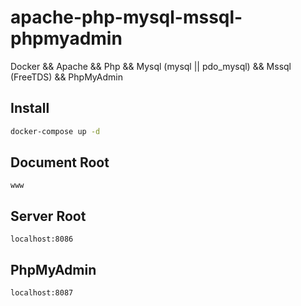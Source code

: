 # apache-php-mysql-mssql-phpmyadmin

Docker && Apache && Php && Mysql (mysql || pdo_mysql) && Mssql (FreeTDS) && PhpMyAdmin

## Install

```bash
docker-compose up -d
```

## Document Root

```
www
```

## Server Root

```
localhost:8086
```

## PhpMyAdmin

```
localhost:8087
```
